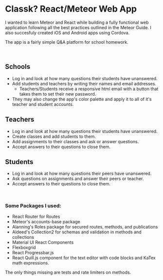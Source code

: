 # Classk? React/Meteor Web App

I wanted to learn Meteor and React while building a fully functional web application following all the best practices outlined in the Meteor Guide. I also succesfuly created iOS and Android apps using Cordova.

The app is a fairly simple Q&A platform for school homework.

<br/>

## Schools
  - Log in and look at how many questions their students have unanswered.
  - Add students and teachers by writing their names and email addresses.
    - Teachers/Students receive a responsive html email with a button that takes them to set their new password.
  - They may also change the app's color palette and apply it to all of it's teacher and student accounts.

## Teachers
  - Log in and look at how many questions their students have unanswered.
  - Create classes and add students to them.
  - Add assignments to their classes and ask or answer questions.
  - Accept answers to their questions to close them.

## Students
  - Log in and look at how many questions their peers have unanswered.
  - Ask questions on assignments and answer their peers or teacher.
  - Accept answers to their questions to close them.

<br/>

### Some Packages I used:
- React Router for Routes
- Meteor's accounts-base package
- Alanning's Roles package for secured routes, methods, and publications
- Aldeed's Collection2 for schemas and validation in methods and collections
- Material UI React Components
- Flexboxgrid
- React Progressbar.js
- React Quill.js component for the text editor with code blocks and KaTex math expressions.


The only things missing are tests and rate limiters on methods.

